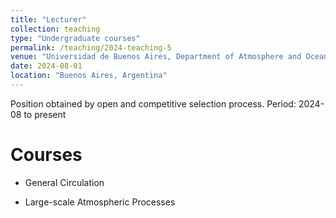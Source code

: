 ```yaml
---
title: "Lecturer"
collection: teaching
type: "Undergraduate courses"
permalink: /teaching/2024-teaching-5
venue: "Universidad de Buenos Aires, Department of Atmosphere and Ocean Sciences"
date: 2024-08-01
location: "Buenos Aires, Argentina"
---
```


Position obtained by open and competitive selection process. Period: 2024-08 to present

Courses
======

* General Circulation

* Large-scale Atmospheric Processes 

 

